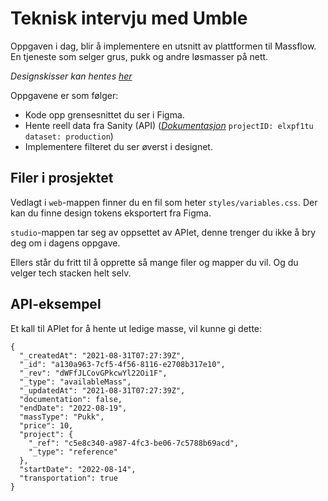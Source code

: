 # Teknisk intervju med Umble

Oppgaven i dag, blir å implementere en utsnitt av plattformen til Massflow. En tjeneste som selger grus, pukk og andre løsmasser på nett.

*Designskisser kan hentes [her](https://www.figma.com/file/dBl1AyxziLdH3rOjtkj883/Umble-teknisk-intervju?node-id=0%3A1)*

Oppgavene er som følger:
- Kode opp grensesnittet du ser i Figma.
- Hente reell data fra Sanity (API) (*[Dokumentasjon](https://www.sanity.io/docs/overview-introduction)* `projectID: elxpf1tu` `dataset: production`)
- Implementere filteret du ser øverst i designet.

## Filer i prosjektet
Vedlagt i `web`-mappen finner du en fil som heter `styles/variables.css`. Der kan du finne design tokens eksportert fra Figma.

`studio`-mappen tar seg av oppsettet av APIet, denne trenger du ikke å bry deg om i dagens oppgave.

Ellers står du fritt til å opprette så mange filer og mapper du vil. Og du velger tech stacken helt selv.

## API-eksempel
Et kall til APIet for å hente ut ledige masse, vil kunne gi dette:
```
{
  "_createdAt": "2021-08-31T07:27:39Z",
  "_id": "a130a963-7cf5-4f56-8116-e2708b317e10",
  "_rev": "dWFfJLCovGPkcwYl22Oi1F",
  "_type": "availableMass",
  "_updatedAt": "2021-08-31T07:27:39Z",
  "documentation": false,
  "endDate": "2022-08-19",
  "massType": "Pukk",
  "price": 10,
  "project": {
    "_ref": "c5e8c340-a987-4fc3-be06-7c5788b69acd",
    "_type": "reference"
  },
  "startDate": "2022-08-14",
  "transportation": true
}
```
